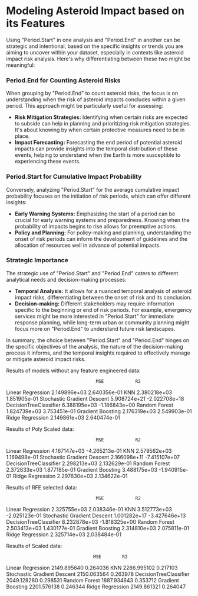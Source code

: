 # Modeling Asteroid Impact based on its Features



Using "Period.Start" in one analysis and "Period.End" in another can be strategic and intentional, based on the specific insights or trends you are aiming to uncover within your dataset, especially in contexts like asteroid impact risk analysis. Here's why differentiating between these two might be meaningful:

### Period.End for Counting Asteroid Risks

When grouping by "Period.End" to count asteroid risks, the focus is on understanding when the risk of asteroid impacts concludes within a given period. This approach might be particularly useful for assessing:

- **Risk Mitigation Strategies:** Identifying when certain risks are expected to subside can help in planning and prioritizing risk mitigation strategies. It's about knowing by when certain protective measures need to be in place.
- **Impact Forecasting:** Forecasting the end period of potential asteroid impacts can provide insights into the temporal distribution of these events, helping to understand when the Earth is more susceptible to experiencing these events.

### Period.Start for Cumulative Impact Probability

Conversely, analyzing "Period.Start" for the average cumulative impact probability focuses on the initiation of risk periods, which can offer different insights:

- **Early Warning Systems:** Emphasizing the start of a period can be crucial for early warning systems and preparedness. Knowing when the probability of impacts begins to rise allows for preemptive actions.
- **Policy and Planning:** For policy-making and planning, understanding the onset of risk periods can inform the development of guidelines and the allocation of resources well in advance of potential impacts.

### Strategic Importance

The strategic use of "Period.Start" and "Period.End" caters to different analytical needs and decision-making processes:

- **Temporal Analysis:** It allows for a nuanced temporal analysis of asteroid impact risks, differentiating between the onset of risk and its conclusion.
- **Decision-making:** Different stakeholders may require information specific to the beginning or end of risk periods. For example, emergency services might be more interested in "Period.Start" for immediate response planning, while long-term urban or community planning might focus more on "Period.End" to understand future risk landscapes.

In summary, the choice between "Period.Start" and "Period.End" hinges on the specific objectives of the analysis, the nature of the decision-making process it informs, and the temporal insights required to effectively manage or mitigate asteroid impact risks.

Results of models without any feature engineered data:

                                      MSE            R2
Linear Regression            2.149896e+03  2.640356e-01
KNN                          2.380218e+03  1.851905e-01
Stochastic Gradient Descent  5.908724e+21 -2.022708e+18
DecisionTreeClassifier       6.388195e+03 -1.186843e+00
Random Forest                1.824739e+03  3.753451e-01
Gradient Boosting            2.176319e+03  2.549903e-01
Ridge Regression             2.149861e+03  2.640474e-01

Results of Poly Scaled data:

                                      MSE            R2
Linear Regression            4.167147e+03 -4.265213e-01
KNN                          2.579562e+03  1.169498e-01
Stochastic Gradient Descent  2.166098e+11 -7.415107e+07
DecisionTreeClassifier       2.298213e+03  2.132629e-01
Random Forest                2.372833e+03  1.877185e-01
Gradient Boosting            3.488175e+03 -1.940915e-01
Ridge Regression             2.297630e+03  2.134622e-01

Results of RFE selected data:

                                      MSE            R2
Linear Regression            2.325755e+03  2.038346e-01
KNN                          3.512773e+03 -2.025123e-01
Stochastic Gradient Descent  1.001282e+17 -3.427646e+13
DecisionTreeClassifier       8.232878e+03 -1.818325e+00
Random Forest                2.503413e+03  1.430177e-01
Gradient Boosting            2.314810e+03  2.075811e-01
Ridge Regression             2.325714e+03  2.038484e-01


Results of Scaled data:

                                     MSE        R2
Linear Regression            2149.895640  0.264036
KNN                          2286.995102  0.217103
Stochastic Gradient Descent  2150.063564  0.263978
DecisionTreeClassifier       2049.128280  0.298531
Random Forest                1887.934643  0.353712
Gradient Boosting            2201.576138  0.246344
Ridge Regression             2149.861321  0.264047

